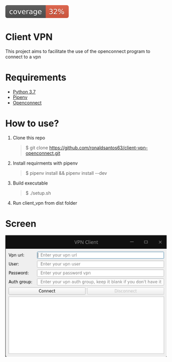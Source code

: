 ![coverage badge](./coverage.svg)

# Client VPN

This project aims to facilitate the use of the openconnect program to connect to a vpn

# Requirements

- [Python 3.7](https://www.python.org/downloads/release/python-370/)
- [Pipenv](https://pipenv.pypa.io/en/latest/)
- [Openconnect](https://pkgs.org/download/openconnect)

# How to use?

1. Clone this repo
    > $ git clone https://github.com/ronaldsantos63/client-vpn-openconnect.git
1. Install requirments with pipenv
    > $ pipenv install && pipenv install --dev
1. Build executable
    > $ ./setup.sh
1. Run client_vpn from dist folder

# Screen
![client_vpn](https://raw.githubusercontent.com/ronaldsantos63/client-vpn-openconnect/master/client_vpn.png)
